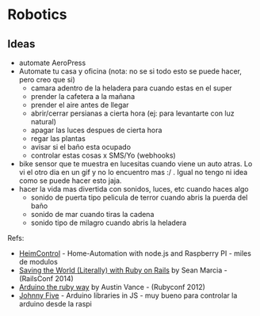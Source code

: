 # Robotics

## Ideas
- automate AeroPress
- Automate tu casa y oficina (nota: no se si todo esto se puede hacer, pero creo que si)
  - camara adentro de la heladera para cuando estas en el super
  - prender la cafetera a la mañana
  - prender el aire antes de llegar
  - abrir/cerrar persianas a cierta hora (ej: para levantarte con luz natural)
  - apagar las luces despues de cierta hora
  - regar las plantas
  - avisar si el baño esta ocupado
  - controlar estas cosas x SMS/Yo (webhooks)
- bike sensor que te muestra en lucesitas cuando viene un auto atras. Lo vi el otro dia en un gif y no lo encuentro mas :/ . Igual no tengo ni idea como se puede hacer esto jaja.
- hacer la vida mas divertida con sonidos, luces, etc cuando haces algo
  - sonido de puerta tipo pelicula de terror cuando abris la puerda del baño
  - sonido de mar cuando tiras la cadena
  - sonido tipo de milagro cuando abris la heladera

Refs:
- [HeimControl](https://github.com/ni-c/heimcontrol.js) - Home-Automation with node.js and Raspberry PI - miles de modulos
- [Saving the World (Literally) with Ruby on Rails](https://www.youtube.com/watch?v=J8i3mKJyjbQ) by Sean Marcia - (RailsConf 2014)
- [Arduino the ruby way](http://confreaks.com/videos/1294-rubyconf2012-arduino-the-ruby-way) by Austin Vance - (Rubyconf 2012)
- [Johnny Five](https://github.com/rwaldron/johnny-five) - Arduino libraries in JS - muy bueno para controlar la arduino desde la raspi


